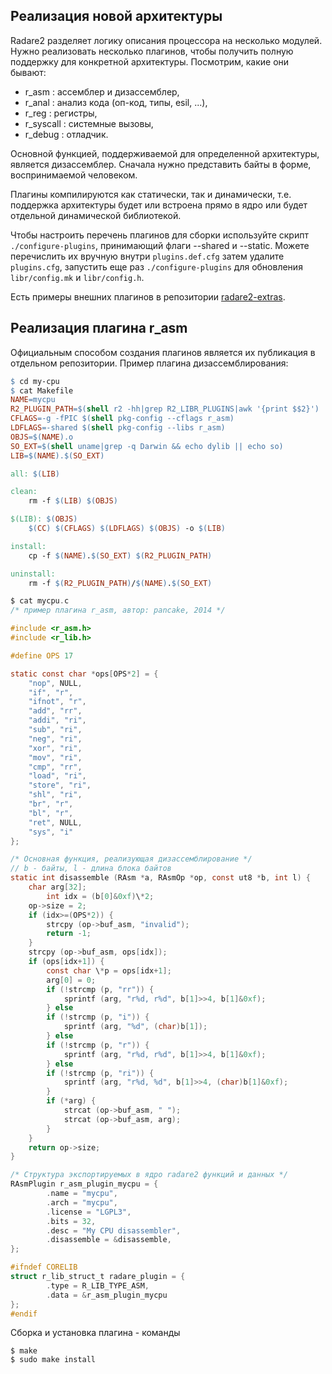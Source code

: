 ## Реализация новой архитектуры

Radare2 разделяет логику описания процессора на несколько модулей. Нужно реализовать несколько плагинов, чтобы получить полную поддержку для конкретной архитектуры. Посмотрим, какие они бывают:

* r_asm : ассемблер и дизассемблер,
* r_anal : анализ кода (оп-код, типы, esil, ...),
* r_reg : регистры,
* r_syscall : системные вызовы,
* r_debug : отладчик.

Основной функцией, поддерживаемой для определенной архитектуры, является дизассемблер. Сначала нужно представить байты в форме, воспринимаемой человеком.

Плагины компилируются как статически, так и динамически, т.е. поддержка архитектуры будет или встроена прямо в ядро или будет отдельной динамической библиотекой.

Чтобы настроить перечень плагинов для сборки используйте скрипт `./configure-plugins`, принимающий флаги --shared и --static. Можете перечислить их вручную внутри `plugins.def.cfg` затем удалите `plugins.cfg`, запустить еще раз `./configure-plugins` для обновления `libr/config.mk` и `libr/config.h`.

Есть примеры внешних плагинов в репозитории [radare2-extras](https://github.com/radareorg/radare2-extras).

## Реализация плагина r_asm

Официальным способом создания плагинов является их публикация в отдельном репозитории. Пример плагина дизассемблирования:

```Makefile
$ cd my-cpu
$ cat Makefile
NAME=mycpu
R2_PLUGIN_PATH=$(shell r2 -hh|grep R2_LIBR_PLUGINS|awk '{print $$2}')
CFLAGS=-g -fPIC $(shell pkg-config --cflags r_asm)
LDFLAGS=-shared $(shell pkg-config --libs r_asm)
OBJS=$(NAME).o
SO_EXT=$(shell uname|grep -q Darwin && echo dylib || echo so)
LIB=$(NAME).$(SO_EXT)

all: $(LIB)

clean:
	rm -f $(LIB) $(OBJS)

$(LIB): $(OBJS)
	$(CC) $(CFLAGS) $(LDFLAGS) $(OBJS) -o $(LIB)

install:
	cp -f $(NAME).$(SO_EXT) $(R2_PLUGIN_PATH)

uninstall:
	rm -f $(R2_PLUGIN_PATH)/$(NAME).$(SO_EXT)
```

```c
$ cat mycpu.c
/* пример плагина r_asm, автор: pancake, 2014 */

#include <r_asm.h>
#include <r_lib.h>

#define OPS 17

static const char *ops[OPS*2] = {
	"nop", NULL,
	"if", "r",
	"ifnot", "r",
	"add", "rr",
	"addi", "ri",
	"sub", "ri",
	"neg", "ri",
	"xor", "ri",
	"mov", "ri",
	"cmp", "rr",
	"load", "ri",
	"store", "ri",
	"shl", "ri",
	"br", "r",
	"bl", "r",
	"ret", NULL,
	"sys", "i"
};

/* Основная функция, реализующая дизассемблирование */
// b - байты, l - длина блока байтов
static int disassemble (RAsm *a, RAsmOp *op, const ut8 *b, int l) {
	char arg[32];
        int idx = (b[0]&0xf)\*2;
	op->size = 2;
	if (idx>=(OPS*2)) {
		strcpy (op->buf_asm, "invalid");
		return -1;
	}
	strcpy (op->buf_asm, ops[idx]);
	if (ops[idx+1]) {
		const char \*p = ops[idx+1];
		arg[0] = 0;
		if (!strcmp (p, "rr")) {
			sprintf (arg, "r%d, r%d", b[1]>>4, b[1]&0xf);
		} else
		if (!strcmp (p, "i")) {
			sprintf (arg, "%d", (char)b[1]);
		} else
		if (!strcmp (p, "r")) {
			sprintf (arg, "r%d, r%d", b[1]>>4, b[1]&0xf);
		} else
		if (!strcmp (p, "ri")) {
			sprintf (arg, "r%d, %d", b[1]>>4, (char)b[1]&0xf);
		}
		if (*arg) {
			strcat (op->buf_asm, " ");
			strcat (op->buf_asm, arg);
		}
	}
	return op->size;
}

/* Структура экспортируемых в ядро radare2 функций и данных */
RAsmPlugin r_asm_plugin_mycpu = {
        .name = "mycpu",
        .arch = "mycpu",
        .license = "LGPL3",
        .bits = 32,
        .desc = "My CPU disassembler",
        .disassemble = &disassemble,
};

#ifndef CORELIB
struct r_lib_struct_t radare_plugin = {
        .type = R_LIB_TYPE_ASM,
        .data = &r_asm_plugin_mycpu
};
#endif
```

Сборка и установка плагина - команды

```
$ make
$ sudo make install
```
